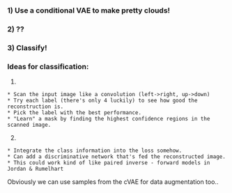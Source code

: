 ### 1) Use a conditional VAE to make pretty clouds! 
### 2) ??
### 3) Classify! 

### Ideas for classification: 
  1)
    * Scan the input image like a convolution (left->right, up->down)
    * Try each label (there's only 4 luckily) to see how good the reconstruction is. 
    * Pick the label with the best performance.
    * "Learn" a mask by finding the highest confidence regions in the scanned image.
  
  2)
    * Integrate the class information into the loss somehow. 
    * Can add a discriminative network that's fed the reconstructed image.
    * This could work kind of like paired inverse - forward models in Jordan & Rumelhart
    
Obviously we can use samples from the cVAE for data augmentation too..
